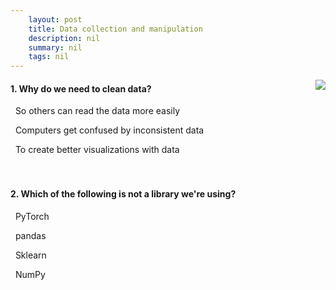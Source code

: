 ```yaml
---
    layout: post
    title: Data collection and manipulation 
    description: nil
    summary: nil
    tags: nil
---
```



 <a target="_blank" href="https://docs.microsoft.com/en-us/learn/modules/collect-manipulate-data-python-nasa/6a-knowledge-check/"><i class="fas fa-external-link-alt"></i> </a>
 <img align="right" src="https://docs.microsoft.com/en-us/learn/achievements/student-evangelism/collect-manipulate-data-python-nasa.svg">
####  1. Why do we need to clean data?


<i class='far fa-square'></i> &nbsp;&nbsp;So others can read the data more easily

<i class='fas fa-check-square' style='color: Dodgerblue;'></i> &nbsp;&nbsp;Computers get confused by inconsistent data

<i class='far fa-square'></i> &nbsp;&nbsp;To create better visualizations with data
<br />
<br />
<br />

####  2. Which of the following is not a library we're using?


<i class='fas fa-check-square' style='color: Dodgerblue;'></i> &nbsp;&nbsp;PyTorch

<i class='far fa-square'></i> &nbsp;&nbsp;pandas

<i class='far fa-square'></i> &nbsp;&nbsp;Sklearn

<i class='far fa-square'></i> &nbsp;&nbsp;NumPy
<br />
<br />
<br />
